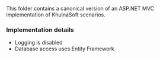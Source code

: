 This folder contains a canonical version of an ASP.NET MVC implementation of KhulnaSoft scenarios.

### Implementation details

- Logging is disabled
- Database access uses Entity Framework
